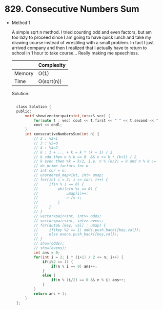 # 829. Consecutive Numbers Sum

- Method 1

  A simple sqrt n method. I tried counting odd and even factors, but am too lazy to proceed since I am going to have quick lunch and take my drawing course instead of wrestiling with a small problem. In fact I just arrived company and then I realized that I actually have to return to school in 1 hour to take course... Really making me speechless.

  |        | Complexity |
  | ------ | ---------- |
  | Memory | O(1)       |
  | Time   | O(sqrt(n)) |

  Solution:

  ```h

    class Solution {
    public:
        void show(vector<pair<int,int>>& vec) {
            for(auto t : vec) cout << t.first << " " << t.second << " ";
            cout << endl;
        }
        int consecutiveNumbersSum(int n) {
            // 2 : %2=1
            // 3 : %3=0
            // 4 : %4=2
            // k : 1 + ... + k = k * (k + 1) / 2
            // k odd then n % k == 0  && n >= k * (k+1) / 2
            // k even then %k = k/2, i.e. n % (k/2) = 0 and n % k != 0 and n >= k * (k+1)/2
            // do prime factors for n
            // int cur = n;
            // unordered_map<int, int> umap;
            // for(int i = 2; i <= cur; i++) {
            //     if(n % i == 0) {
            //         while(n %i == 0) {
            //             umap[i]++;
            //             n /= i;
            //         }
            //     }
            // }
            // vector<pair<int, int>> odds;
            // vector<pair<int, int>> evens;
            // for(auto& [key, val] : umap) {
            //     if(key %2 == 1) odds.push_back({key,val});
            //     else evens.push_back({key,val});
            // }
            // show(odds);
            // show(evens);
            int ans = 0;
            for(int i = 2; i * (i+1) / 2 <= n; i++) {
                if(i%2 == 1) {
                    if(n % i == 0) ans++;
                }
                else {
                    if(n % (i/2) == 0 && n % i) ans++;
                }
            }
            return ans + 1;
        }
    };

  ```

<!-- - Method 2

    This is another method.

    | |   Complexity  |
    | ----------- | ----------- |
    |  Memory     | O(n) |
    |      Time       |  O(n) |


    Solution:

    ``` h



    ```

- Additional Knowledge:

    Here are some additional knowledge.



<br> -->
